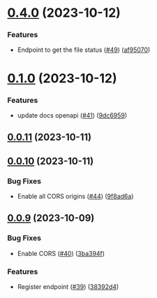 # [0.4.0](https://github.com/hawks-atlanta/proxy-python/compare/v0.1.0...v0.4.0) (2023-10-12)


### Features

* Endpoint to get the file status ([#49](https://github.com/hawks-atlanta/proxy-python/issues/49)) ([af95070](https://github.com/hawks-atlanta/proxy-python/commit/af9507083f7b2b5a833cb0ac50c865806778ca5d))



# [0.1.0](https://github.com/hawks-atlanta/proxy-python/compare/v0.0.11...v0.1.0) (2023-10-12)


### Features

* update docs openapi ([#41](https://github.com/hawks-atlanta/proxy-python/issues/41)) ([9dc6959](https://github.com/hawks-atlanta/proxy-python/commit/9dc695992b954c02ef84600b2df4d8d89e39d489))



## [0.0.11](https://github.com/hawks-atlanta/proxy-python/compare/v0.0.10...v0.0.11) (2023-10-11)



## [0.0.10](https://github.com/hawks-atlanta/proxy-python/compare/v0.0.9...v0.0.10) (2023-10-11)


### Bug Fixes

* Enable all CORS origins ([#44](https://github.com/hawks-atlanta/proxy-python/issues/44)) ([9f8ad6a](https://github.com/hawks-atlanta/proxy-python/commit/9f8ad6ae4dee09b18bd7e1f44d36f0c0ee7f4ced))



## [0.0.9](https://github.com/hawks-atlanta/proxy-python/compare/v0.0.8...v0.0.9) (2023-10-09)


### Bug Fixes

* Enable CORS ([#40](https://github.com/hawks-atlanta/proxy-python/issues/40)) ([3ba394f](https://github.com/hawks-atlanta/proxy-python/commit/3ba394f1af72fff64d6cbfbab2b5397f8ed39ea6))


### Features

* Register endpoint ([#39](https://github.com/hawks-atlanta/proxy-python/issues/39)) ([38392d4](https://github.com/hawks-atlanta/proxy-python/commit/38392d476c718eacc7e70e0bed98de08f2f1d186))




